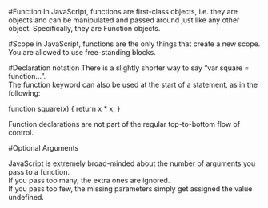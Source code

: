 #Function
In JavaScript, functions are first-class objects, i.e. they are objects and can be manipulated and passed around just like any other object. 
Specifically, they are Function objects.

#Scope
in JavaScript, functions are the only things that create a new scope. You are allowed to use free-standing blocks.

#Declaration notation
There is a slightly shorter way to say “var square = function…”.                                                                          
The function keyword can also be used at the start of a statement, as in the following:

function square(x) {
  return x * x;
}

Function declarations are not part of the regular top-to-bottom flow of control.

#Optional Arguments

JavaScript is extremely broad-minded about the number of arguments you pass to a function.                                                
If you pass too many, the extra ones are ignored.                                                                                         
If you pass too few, the missing parameters simply get assigned the value undefined.
